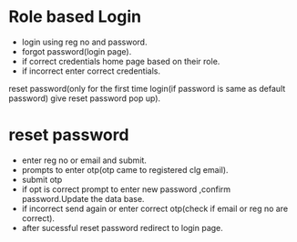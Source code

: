 # Role based Login
- login using reg no and password.
- forgot password(login page).
- if correct credentials home page based on their role.
- if incorrect enter correct credentials.

reset password(only for the first time login(if password is same as default password) give reset password pop up).

# reset password
- enter reg no or email  and submit.
- prompts to enter otp(otp came to registered clg email).
- submit otp 
- if opt is correct prompt to enter new password ,confirm password.Update the data base.
- if incorrect send again or enter correct otp(check if email or reg no are correct).
- after sucessful reset password redirect to login page.


